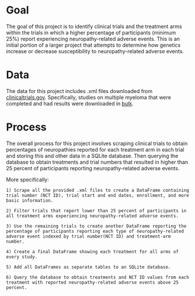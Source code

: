 # Goal
The goal of this project is to identify clinical trials and the treatment arms within the trials in which a higher percentage of participants (minimum 25%) report experiencing neuropathy-related adverse events.  This is an initial portion of a larger project that attempts to determine how genetics increase or decrease susceptibility to neuropathy-related adverse events. 

# Data
The data for this project includes .xml files downloaded from [clinicaltrials.gov](https://clinicaltrials.gov/).  Specifically, studies on multiple myeloma that were completed and had results were downloaded in [bulk](https://clinicaltrials.gov/ct2/results?cond=Multiple+Myeloma&term=&cntry=&state=&city=&dist=&Search=Search&recrs=e&rslt=With).

# Process
The overall process for this project involves scraping clinical trials to obtain percentages of neuropathies reported for each treatment arm in each trial and storing this and other data in a SQLite database.  Then querying the database to obtain treatments and trial numbers that resulted in higher than 25 percent of participants reporting neuropathy-related adverse events.  

More specifically:

    1) Scrape all the provided .xml files to create a DataFrame containing trial number (NCT ID), trial start and end dates, enrollment, and more basic information.
    
    2) Filter trials that report lower than 25 percent of participants in all treatment arms experiencing neuropathy-related adverse events.
    
    3) Use the remaining trials to create another DataFrame reporting the percentage of participants reporting each type of neuropathy-related adverse event indexed by trial number(NCT ID) and treatment-arm number.
    
    4) Create a final DataFrame showing each treatment for all arms of every study.
    
    5) Add all DataFrames as separate tables to an SQLite database.
    
    6) Query the database to obtain treatments and NCT ID values from each treatment with reported neuropathy-related adverse events above 25 percent.
